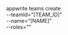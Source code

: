 appwrite teams create \
        --teamId="[TEAM_ID]" \
        --name="[NAME]" \
        --roles=""
